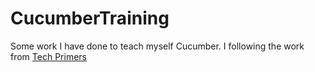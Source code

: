 # CucumberTraining
Some work I have done to teach myself Cucumber. I following the work from [Tech Primers](https://www.youtube.com/watch?v=Wc3UDbYO_b4&t=425s)
